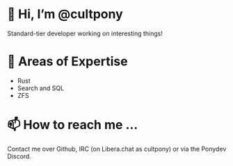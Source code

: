# 👋 Hi, I’m @cultpony

Standard-tier developer working on interesting things!

# 👀 Areas of Expertise

  * Rust
  * Search and SQL
  * ZFS

# 📫 How to reach me ...

Contact me over Github, IRC (on Libera.chat as cultpony) or via the Ponydev Discord.
